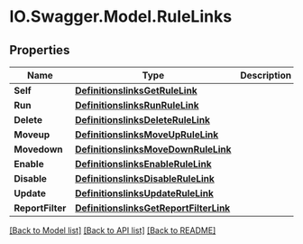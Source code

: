 # IO.Swagger.Model.RuleLinks
## Properties

Name | Type | Description | Notes
------------ | ------------- | ------------- | -------------
**Self** | [**DefinitionslinksGetRuleLink**](DefinitionslinksGetRuleLink.md) |  | [optional] 
**Run** | [**DefinitionslinksRunRuleLink**](DefinitionslinksRunRuleLink.md) |  | [optional] 
**Delete** | [**DefinitionslinksDeleteRuleLink**](DefinitionslinksDeleteRuleLink.md) |  | [optional] 
**Moveup** | [**DefinitionslinksMoveUpRuleLink**](DefinitionslinksMoveUpRuleLink.md) |  | [optional] 
**Movedown** | [**DefinitionslinksMoveDownRuleLink**](DefinitionslinksMoveDownRuleLink.md) |  | [optional] 
**Enable** | [**DefinitionslinksEnableRuleLink**](DefinitionslinksEnableRuleLink.md) |  | [optional] 
**Disable** | [**DefinitionslinksDisableRuleLink**](DefinitionslinksDisableRuleLink.md) |  | [optional] 
**Update** | [**DefinitionslinksUpdateRuleLink**](DefinitionslinksUpdateRuleLink.md) |  | [optional] 
**ReportFilter** | [**DefinitionslinksGetReportFilterLink**](DefinitionslinksGetReportFilterLink.md) |  | [optional] 

[[Back to Model list]](../README.md#documentation-for-models) [[Back to API list]](../README.md#documentation-for-api-endpoints) [[Back to README]](../README.md)

